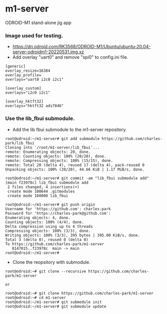 # m1-server
ODROID-M1 stand-alone jig app
### Image used for testing.
* https://dn.odroid.com/RK3568/ODROID-M1/Ubuntu/ubuntu-20.04-server-odroidm1-20220531.img.xz
* Add overlay "uart0" and remove "spi0" to config.ini file.
```
[generic]
overlay_resize=16384
overlay_profile=
overlays="uart0 i2c0 i2c1"

[overlay_custom]
overlays="i2c0 i2c1"

[overlay_hktft32]
overlays="hktft32 ads7846"
```
   

### Use the lib_fbui submodule.
* Add the lib fbui submodule to the m1-server repository.
```
root@odroid:~/m1-server# git add submodule https://github.com/charles-park/lib_fbui
Cloning into '/root/m1-server/lib_fbui'...
remote: Enumerating objects: 20, done.
remote: Counting objects: 100% (20/20), done.
remote: Compressing objects: 100% (15/15), done.
remote: Total 20 (delta 4), reused 17 (delta 4), pack-reused 0
Unpacking objects: 100% (20/20), 44.66 KiB | 1.17 MiB/s, done.

root@odroid:~/m1-server# git commit -am "lib_fbui submodule add"
[main f23978c] lib_fbui submodule add
 2 files changed, 4 insertions(+)
 create mode 100644 .gitmodules
 create mode 160000 lib_fbui

root@odroid:~/m1-server# git push origin
Username for 'https://github.com': charles-park
Password for 'https://charles-park@github.com': 
Enumerating objects: 4, done.
Counting objects: 100% (4/4), done.
Delta compression using up to 4 threads
Compressing objects: 100% (3/3), done.
Writing objects: 100% (3/3), 395 bytes | 395.00 KiB/s, done.
Total 3 (delta 0), reused 0 (delta 0)
To https://github.com/charles-park/m1-server
   8147015..f23978c  main -> main
root@odroid:~/m1-server# 

```
* Clone the reopsitory with submodule.
```
root@odroid:~# git clone --recursive https://github.com/charles-park/m1-server

or

root@odroid:~# git clone https://github.com/charles-park/m1-server
root@odroid:~# cd m1-server
root@odroid:~/m1-server# git submodule init
root@odroid:~/m1-server# git submodule update
```
